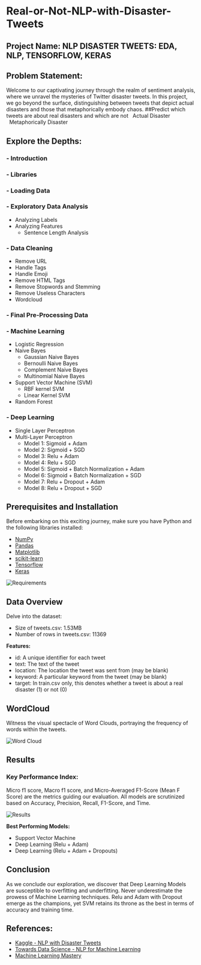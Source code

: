 # Real-or-Not-NLP-with-Disaster-Tweets

## Project Name: NLP DISASTER TWEETS: EDA, NLP, TENSORFLOW, KERAS

## Problem Statement: 
Welcome to our captivating journey through the realm of sentiment analysis, where we unravel the mysteries of Twitter disaster tweets. In this project, we go beyond the surface, distinguishing between tweets that depict actual disasters and those that metaphorically embody chaos.
##Predict which tweets are about real disasters and which are not
&nbsp; Actual Disaster<br>
&nbsp; Metaphorically Disaster<br>


## Explore the Depths:

### - Introduction
### - Libraries
### - Loading Data
### - Exploratory Data Analysis
   - Analyzing Labels
   - Analyzing Features
     - Sentence Length Analysis
### - Data Cleaning
   - Remove URL
   - Handle Tags
   - Handle Emoji
   - Remove HTML Tags
   - Remove Stopwords and Stemming
   - Remove Useless Characters
   - Wordcloud
### - Final Pre-Processing Data
### - Machine Learning
   - Logistic Regression
   - Naive Bayes
     - Gaussian Naive Bayes
     - Bernoulli Naive Bayes
     - Complement Naive Bayes
     - Multinomial Naive Bayes
   - Support Vector Machine (SVM)
     - RBF kernel SVM
     - Linear Kernel SVM
   - Random Forest
### - Deep Learning
   - Single Layer Perceptron
   - Multi-Layer Perceptron
     - Model 1: Sigmoid + Adam
     - Model 2: Sigmoid + SGD
     - Model 3: Relu + Adam
     - Model 4: Relu + SGD
     - Model 5: Sigmoid + Batch Normalization + Adam
     - Model 6: Sigmoid + Batch Normalization + SGD
     - Model 7: Relu + Dropout + Adam
     - Model 8: Relu + Dropout + SGD

## Prerequisites and Installation

Before embarking on this exciting journey, make sure you have Python and the following libraries installed:

- [NumPy](http://www.numpy.org/)
- [Pandas](http://pandas.pydata.org/)
- [Matplotlib](http://matplotlib.org/)
- [scikit-learn](http://scikit-learn.org/stable/)
- [Tensorflow](https://www.tensorflow.org/)
- [Keras](https://keras.io/)

![Requirements](https://user-images.githubusercontent.com/34357926/105755591-87d8af00-5f71-11eb-9bc1-865615ff5759.png)

## Data Overview

Delve into the dataset:

- Size of tweets.csv: 1.53MB
- Number of rows in tweets.csv: 11369

**Features:**
- id: A unique identifier for each tweet
- text: The text of the tweet
- location: The location the tweet was sent from (may be blank)
- keyword: A particular keyword from the tweet (may be blank)
- target: In train.csv only, this denotes whether a tweet is about a real disaster (1) or not (0)

## WordCloud

Witness the visual spectacle of Word Clouds, portraying the frequency of words within the tweets.

![Word Cloud](https://user-images.githubusercontent.com/34357926/105754188-c7060080-5f6f-11eb-9122-71fc6319c040.PNG)

## Results

### Key Performance Index:

Micro f1 score, Macro f1 score, and Micro-Averaged F1-Score (Mean F Score) are the metrics guiding our evaluation. All models are scrutinized based on Accuracy, Precision, Recall, F1-Score, and Time.

![Results](https://user-images.githubusercontent.com/34357926/105753395-a2f5ef80-5f6e-11eb-8d3e-cfda9f9c630b.png)

**Best Performing Models:**
- Support Vector Machine
- Deep Learning (Relu + Adam)
- Deep Learning (Relu + Adam + Dropouts)

## Conclusion

As we conclude our exploration, we discover that Deep Learning Models are susceptible to overfitting and underfitting. Never underestimate the prowess of Machine Learning techniques. Relu and Adam with Dropout emerge as the champions, yet SVM retains its throne as the best in terms of accuracy and training time.

## References:

- [Kaggle - NLP with Disaster Tweets](https://www.kaggle.com/vbmokin/nlp-with-disaster-tweets-cleaning-data)
- [Towards Data Science - NLP for Machine Learning](https://towardsdatascience.com/natural-language-processing-nlp-for-machine-learning-d44498845d5b)
- [Machine Learning Mastery](https://machinelearningmastery.com/)
